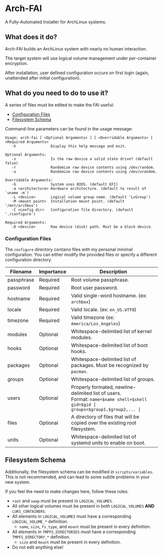 # Arch-FAI

A Fully-Automated Installer for ArchLinux systems.

## What does it do?

Arch-FAI builds an ArchLinux system with nearly no human interaction.

The target system will use logical volume management under per-container
encryption.

After installation, user defined configuration occurs on first login (again,
unattended after initial configuration).

## What do you need to do to use it?

A series of files must be edited to make the FAI useful:

* [Configuration Files](#configuration-files)
* [Filesystem Schema](#filesystem-schema)

Command-line parameters can be found in the usage message:
```
Usage: arch-fai [ <Optional Arguments> ] [ <Overridable Arguments> ] <Required Arguments>
   -h                Display this help message and exit.

Optional Arguments:
   -s                Is the raw device a solid state drive? (default false)
   -r                Randomize raw device contents using /dev/random.
   -u                Randomize raw device contents using /dev/urandom.

Overridable Arguments:
   -b                System uses BIOS. (default EFI)
   -a <architecture> Hardware architecture. (default to result of `uname -m`)
   -L <device>       Logical volume group name. (default 'LvGroup')
   -M <mount point>  Installation mount point. (default '/mnt/archbox')
   -C <config dir>   Configuration file directory. (default './configure')

Required Arguments:
   -D <device>       Raw device (disk) path. Must be a block device.
```

### Configuration Files

The `configure` directory contains files with my personal minimal configuration.
You can either modify the provided files or specify a different configuration
directory.

| Filename   | Importance | Description |
|------------|------------|-------------|
| passphrase | Required   | Root volume passphrase. |
| password   | Required   | Root user password. |
| hostname   | Required   | Valid single-word hostname. (ex: `archbox`) |
| locale     | Required   | Valid locale. (ex: `en_US.UTF8`) |
| timezone   | Required | Valid timezone (ex: `America/Los_Angeles`) |
| modules    | Optional   | Whitespace-delimited list of kernel modules. |
| hooks      | Optional   | Whitespace-delimited list of boot hooks. |
| packages   | Optional   | Whitespace-delimited list of packages. Must be recognized by `pacman`. |
| groups     | Optional   | Whitespace-delimited list of groups. |
| users      | Optional   | Properly formated, newline-delimited list of users.<br />Format: `name=$name shell=$shell gid=$gid [ groups=$group1,$group2,... ]` |
| files      | Optional   | A directory of files that will be copied over the existing root filesystem. |
| units      | Optional   | Whitespace-delimited list of systemd units to enable on boot. |

## Filesystem Schema

Additionally, the filesystem schema can be modified in `scripts/variables`.
This is not recommended, and can lead to some subtle problems in your new
system.

If you feel the need to make changes here, follow these rules:

* `root` and `swap` must be present in `LOGICAL_VOLUMES`.
* All other logical volumes must be present in both `LOGICAL_VOLUMES` **AND** `LUKS_CONTAINERS`.
* All elements in `LOGICAL_VOLUMES` must have a corresponding `LOGICAL_VOLUME_*` definition.
   * `name`, `size`, `fs_type`, and `mount` must be present in every definition.
* All elements in `TMPFS_DIRECTORIES` must have a corresponding `TMPFS_DIRECTORY_*` definition.
   * `size`  and `mount` must be present in every definition.
* Do not edit anything else!
